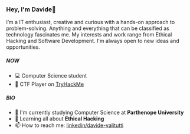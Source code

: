 ### Hey, I'm Davide👋

I’m a IT enthusiast, creative and curious with a hands-on approach to problem-solving. Anything and everything that can be classified as technology fascinates me. My interests and work range from Ethical Hacking and Software Development. I'm always open to new ideas and opportunities.

##### [](https://github.com/davidevalitutti/#now)NOW

- 💻 Computer Science student
- 🚀 CTF Player on [TryHackMe](https://tryhackme.com/)

##### [](https://github.com/davidevalitutti/#bio)BIO

- 🔭 I'm currently studying Computer Science at **Parthenope University**
- 🌱 Learning all about **Ethical Hacking**
- 📫 How to reach me: [linkedin/davide-valitutti](https://linkedin/davide-valitutti)
